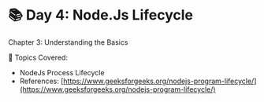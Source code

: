 # 📚 Day 4: Node.Js Lifecycle

Chapter 3: Understanding the Basics

📖 Topics Covered:&#x20;

* NodeJs Process Lifecycle
* References: [https://www.geeksforgeeks.org/nodejs-program-lifecycle/](https://www.geeksforgeeks.org/nodejs-program-lifecycle/)
